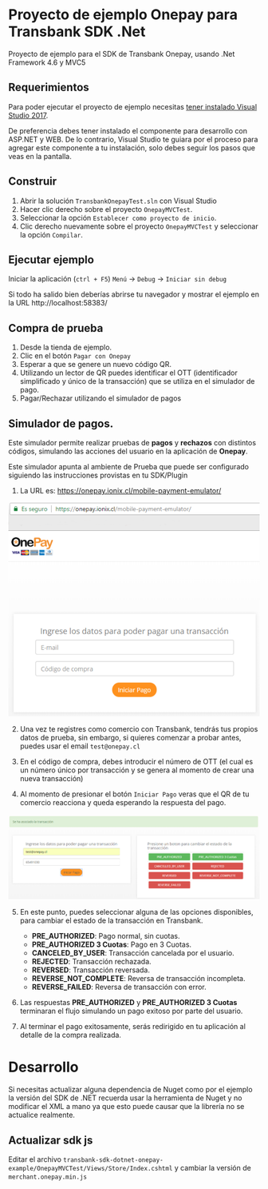 # Proyecto de ejemplo Onepay para Transbank SDK .Net
Proyecto de ejemplo para el SDK de Transbank Onepay, usando .Net Framework 4.6 y MVC5

## Requerimientos
Para poder ejecutar el proyecto de ejemplo necesitas [tener instalado Visual Studio 2017](https://visualstudio.microsoft.com/es/downloads/).

De preferencia debes tener instalado el componente para desarrollo con ASP.NET y WEB. De lo contrario, Visual Studio te guiara por el proceso para agregar este componente a tu instalación, solo debes seguir los pasos que veas en la pantalla.

## Construir
1. Abrir la solución `TransbankOnepayTest.sln` con Visual Studio
2. Hacer clic derecho sobre el proyecto `OnepayMVCTest`.
3. Seleccionar la opción `Establecer como proyecto de inicio`.
4. Clic derecho nuevamente sobre el proyecto `OnepayMVCTest` y seleccionar la opción `Compilar`.

## Ejecutar ejemplo
Iniciar la aplicación (`ctrl + F5`)  `Menú` -> `Debug` -> `Iniciar sin debug`

Si todo ha salido bien deberías abrirse tu navegador y mostrar el ejemplo en la URL 
http://localhost:58383/

## Compra de prueba
1. Desde la tienda de ejemplo.
2. Clic en el botón `Pagar con Onepay`
3. Esperar a que se genere un nuevo código QR.
4. Utilizando un lector de QR puedes identificar el OTT (identificador simplificado y único de la transacción) que se utiliza en el simulador de pago.
5. Pagar/Rechazar utilizando el simulador de pagos

## Simulador de pagos.
Este simulador permite realizar pruebas de **pagos** y **rechazos** con distintos códigos, simulando las acciones del usuario en la aplicación de **Onepay**. 

Este simulador apunta al ambiente de Prueba que puede ser configurado siguiendo las instrucciones provistas en tu SDK/Plugin

1. La URL es: https://onepay.ionix.cl/mobile-payment-emulator/

![Simulador de Pagos](doc/payment-simulator.png?raw=true "Simulador de Pagos")

2. Una vez te registres como comercio con Transbank, tendrás tus propios datos de prueba, sin embargo, si quieres comenzar a probar antes, puedes usar el email `test@onepay.cl`

3. En el código de compra, debes introducir el número de OTT (el cual es un número único por transacción y se genera al momento de crear una nueva transacción)

4. Al momento de presionar el botón `Iniciar Pago` veras que el QR de tu comercio reacciona y queda esperando la respuesta del pago.

![Respuestas disponibles](doc/payment-asigned.png "Respuestas disponibles")

5. En este punto, puedes seleccionar alguna de las opciones disponibles, para cambiar el estado de la transacción en Transbank.
    - **PRE_AUTHORIZED**: Pago normal, sin cuotas.
    - **PRE_AUTHORIZED 3 Cuotas**: Pago en 3 Cuotas.
    - **CANCELED_BY_USER**: Transacción cancelada por el usuario.
    - **REJECTED**: Transacción rechazada.
    - **REVERSED**: Transacción reversada.
    - **REVERSE_NOT_COMPLETE**: Reversa de transacción incompleta.
    - **REVERSE_FAILED**: Reversa de transacción con error.

6. Las respuestas **PRE_AUTHORIZED** y **PRE_AUTHORIZED 3 Cuotas** terminaran el flujo simulando un pago exitoso por parte del usuario.

7. Al terminar el pago exitosamente, serás redirigido en tu aplicación al detalle de la compra realizada.

# Desarrollo
Si necesitas actualizar alguna dependencia de Nuget como por el ejemplo la versión del SDK de .NET recuerda usar la
herramienta de Nuget y no modificar el XML a mano ya que esto puede causar que la librería no se actualice realmente.

## Actualizar sdk js

Editar el archivo `transbank-sdk-dotnet-onepay-example/OnepayMVCTest/Views/Store/Index.cshtml` y cambiar la versión de `merchant.onepay.min.js`
